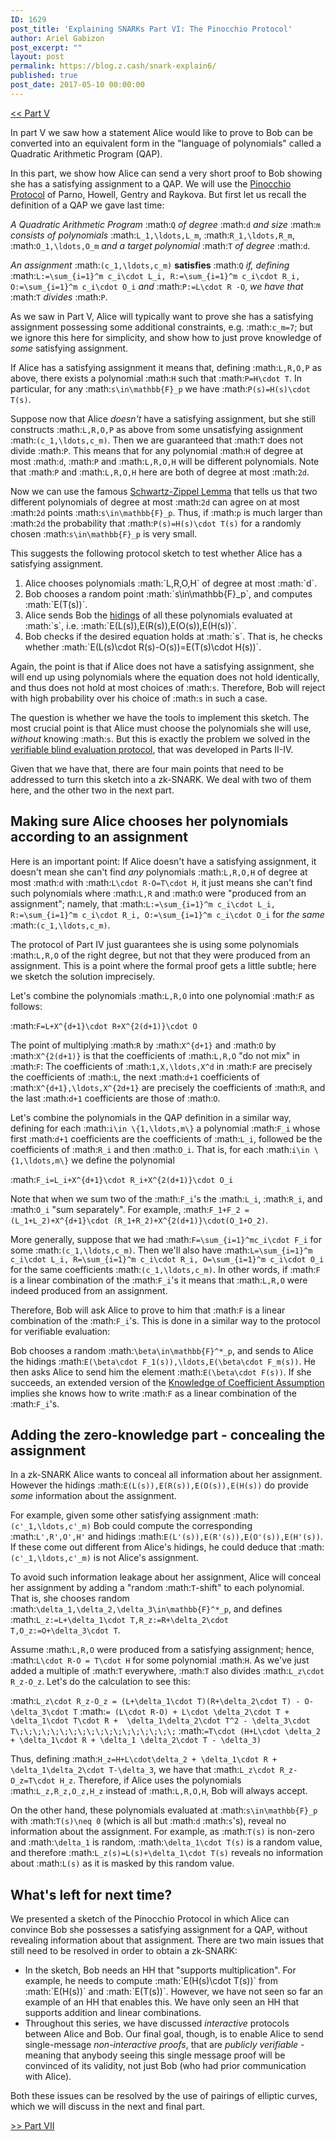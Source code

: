 ```yaml
---
ID: 1629
post_title: 'Explaining SNARKs Part VI: The Pinocchio Protocol'
author: Ariel Gabizon
post_excerpt: ""
layout: post
permalink: https://blog.z.cash/snark-explain6/
published: true
post_date: 2017-05-10 00:00:00
---
```

<a class="reference external" href="/snark-explain5/">&lt;&lt; Part V</a>

In part V we saw how a statement Alice would like to prove to Bob can be converted into an equivalent form in the "language of polynomials" called a Quadratic Arithmetic Program (QAP).

In this part, we show how Alice can send a very short proof to Bob showing she has a satisfying assignment to a QAP. We will use the <a class="reference external" href="https://eprint.iacr.org/2013/279.pdf">Pinocchio Protocol</a> of Parno, Howell, Gentry and Raykova. But first let us recall the definition of a QAP we gave last time:

<em>A Quadratic Arithmetic Program</em> :math:`Q` <em>of degree</em> :math:`d` <em>and size</em> :math:`m` <em>consists of polynomials</em> :math:`L_1,\ldots,L_m`, :math:`R_1,\ldots,R_m`, :math:`O_1,\ldots,O_m` <em>and a target polynomial</em> :math:`T` <em>of degree</em> :math:`d`. 

<em>An assignment</em> :math:`(c_1,\ldots,c_m)` <strong>satisfies</strong> :math:`Q` <em>if, defining</em>
:math:`L:=\sum_{i=1}^m c_i\cdot L_i, R:=\sum_{i=1}^m c_i\cdot R_i, O:=\sum_{i=1}^m c_i\cdot O_i` <em>and</em> :math:`P:=L\cdot R -O`, <em>we have that</em> :math:`T` <em>divides</em> :math:`P`.

As we saw in Part V,  Alice will typically want to prove she has a satisfying assignment possessing some additional constraints, e.g. :math:`c_m=7`; but we ignore this here for simplicity, and show how to just prove knowledge of <em>some</em> satisfying assignment.

If Alice has a satisfying assignment it means that, defining :math:`L,R,O,P` as above, there exists a polynomial :math:`H` such that :math:`P=H\cdot T`. In particular, for any :math:`s\in\mathbb{F}_p` we have :math:`P(s)=H(s)\cdot T(s)`.

Suppose now that Alice <em>doesn't</em> have a satisfying assignment, but she still constructs :math:`L,R,O,P` as above from some unsatisfying assignment :math:`(c_1,\ldots,c_m)`. Then we are guaranteed that :math:`T` does not divide :math:`P`. This means that for any polynomial :math:`H` of degree at most :math:`d`, :math:`P` and :math:`L,R,O,H` will be different polynomials. Note that :math:`P` and :math:`L,R,O,H` here are both of degree at most :math:`2d`.

Now we can use the famous <a href="https://en.wikipedia.org/wiki/Schwartz%E2%80%93Zippel_lemma">Schwartz-Zippel Lemma</a> that tells us that two different polynomials of degree at most :math:`2d` can agree on at most :math:`2d` points :math:`s\in\mathbb{F}_p`. Thus, if :math:`p` is much larger than :math:`2d` the probability that :math:`P(s)=H(s)\cdot T(s)` for a randomly chosen :math:`s\in\mathbb{F}_p` is very small. 

This suggests the following protocol sketch to test whether Alice has a satisfying assignment.

<ol>
<li>Alice chooses polynomials :math:`L,R,O,H` of degree at most :math:`d`.</li>
<li>Bob chooses a random point :math:`s\in\mathbb{F}_p`, and computes :math:`E(T(s))`.</li>
<li>Alice sends Bob the <a href="/snark-explain1/">hidings</a>  of all these polynomials evaluated at :math:`s`, i.e. :math:`E(L(s)),E(R(s)),E(O(s)),E(H(s))`.</li>
<li>Bob checks if the desired equation holds at :math:`s`. That is, he checks whether :math:`E(L(s)\cdot R(s)-O(s))=E(T(s)\cdot H(s))`.</li>
</ol>

Again, the point is that if Alice does not have a satisfying assignment, she will end up using polynomials where the equation does not hold identically, and thus does not hold at most choices of :math:`s`. Therefore, Bob will reject with high probability over his choice of :math:`s` in such a case.

The question is whether we have the tools to implement this sketch. The most crucial point is that Alice must choose the polynomials she will use, <em>without</em> knowing :math:`s`. But this is exactly the problem we solved in the <a href="/snark-explain4/">verifiable blind evaluation protocol</a>, that was developed in Parts II-IV.

Given that we have that, there are four main points that need to be addressed to turn this sketch into a zk-SNARK. We deal with two of them here, and the other two in the next part.

<h2>Making sure Alice chooses her polynomials according to an assignment</h2>

Here is an important point: If Alice doesn't have a satisfying assignment, it doesn't mean she can't find <em>any</em> polynomials :math:`L,R,O,H` of degree at most :math:`d` with :math:`L\cdot R-O=T\cdot H`, it just means she can't find such polynomials where :math:`L,R` and :math:`O` were "produced from an assignment"; namely, that :math:`L:=\sum_{i=1}^m c_i\cdot L_i, R:=\sum_{i=1}^m c_i\cdot R_i, O:=\sum_{i=1}^m c_i\cdot O_i` for <em>the same</em> :math:`(c_1,\ldots,c_m)`.

The protocol of Part IV just guarantees she is using some polynomials :math:`L,R,O` of the right degree, but not that they were produced from an assignment. This is a point where the formal proof gets a little subtle; here we sketch the solution imprecisely.

Let's combine the polynomials :math:`L,R,O` into one polynomial :math:`F` as follows:

:math:`F=L+X^{d+1}\cdot R+X^{2(d+1)}\cdot O`

The point of multiplying :math:`R` by :math:`X^{d+1}` and :math:`O` by :math:`X^{2(d+1)}` is that the coefficients of :math:`L,R,O` "do not mix" in :math:`F`: The coefficients of :math:`1,X,\ldots,X^d` in :math:`F` are precisely the coefficients of :math:`L`, the next :math:`d+1` coefficients of :math:`X^{d+1},\ldots,X^{2d+1}` are precisely the coefficients of :math:`R`, and the last :math:`d+1` coefficients are those of :math:`O`.

Let's combine the polynomials in the QAP definition in a similar way, defining for each :math:`i\in \{1,\ldots,m\}` a polynomial :math:`F_i` whose first :math:`d+1` coefficients are the coefficients of :math:`L_i`, followed be the coefficients of :math:`R_i` and then :math:`O_i`. That is, for each :math:`i\in \{1,\ldots,m\}` we define the polynomial

:math:`F_i=L_i+X^{d+1}\cdot R_i+X^{2(d+1)}\cdot O_i`

Note that when we sum two of the :math:`F_i`'s the  :math:`L_i`, :math:`R_i`, and :math:`O_i` "sum separately". For example, :math:`F_1+F_2 = (L_1+L_2)+X^{d+1}\cdot (R_1+R_2)+X^{2(d+1)}\cdot(O_1+O_2)`.

More generally, suppose that we had :math:`F=\sum_{i=1}^mc_i\cdot F_i` for some :math:`(c_1,\ldots,c_m)`. Then we'll also have :math:`L=\sum_{i=1}^m c_i\cdot L_i, R=\sum_{i=1}^m c_i\cdot R_i, O=\sum_{i=1}^m c_i\cdot O_i` for the same coefficients :math:`(c_1,\ldots,c_m)`. In other words, if :math:`F` is a linear combination of the :math:`F_i`'s it means that :math:`L,R,O` were indeed produced from an assignment.

Therefore, Bob will ask Alice to prove to him that :math:`F` is a linear combination of the :math:`F_i`'s. This is done in a similar way to the protocol for verifiable evaluation:

Bob chooses a random :math:`\beta\in\mathbb{F}^*_p`, and sends to Alice the hidings :math:`E(\beta\cdot F_1(s)),\ldots,E(\beta\cdot F_m(s))`. He then asks Alice to send him the element :math:`E(\beta\cdot F(s))`. If she succeeds, an extended version of the <a href="/snark-explain3/">Knowledge of Coefficient Assumption</a> implies she knows how to write :math:`F` as a linear combination of the :math:`F_i`'s.

<h2>Adding the zero-knowledge part - concealing the assignment</h2>

In a zk-SNARK Alice wants to conceal all information about her assignment. However the hidings :math:`E(L(s)),E(R(s)),E(O(s)),E(H(s))` do provide <em>some</em> information about the assignment.

For example, given some other satisfying assignment :math:`(c'_1,\ldots,c'_m)` Bob could compute the corresponding :math:`L',R',O',H'` and hidings :math:`E(L'(s)),E(R'(s)),E(O'(s)),E(H'(s))`. If these come out different from Alice's hidings, he could deduce that :math:`(c'_1,\ldots,c'_m)` is not Alice's assignment.

To avoid such information leakage about her assignment, Alice will conceal her assignment by adding a "random :math:`T`-shift" to each polynomial. That is, she chooses random :math:`\delta_1,\delta_2,\delta_3\in\mathbb{F}^*_p`, and defines :math:`L_z:=L+\delta_1\cdot T,R_z:=R+\delta_2\cdot T,O_z:=O+\delta_3\cdot T`.

Assume :math:`L,R,O` were produced from a  satisfying assignment; hence, :math:`L\cdot R-O = T\cdot H` for some polynomial :math:`H`. As we've just added a multiple of :math:`T` everywhere, :math:`T` also divides :math:`L_z\cdot R_z-O_z`. Let's do the calculation to see this:

:math:`L_z\cdot R_z-O_z = (L+\delta_1\cdot T)(R+\delta_2\cdot T) - O-\delta_3\cdot T` :math:`= (L\cdot R-O) + L\cdot \delta_2\cdot T +  \delta_1\cdot T\cdot R +  \delta_1\delta_2\cdot T^2 - \delta_3\cdot T\;\;\;\;\;\;\;\;\;\;\;\;\;\;\;\;\;\;` :math:`=T\cdot (H+L\cdot \delta_2 + \delta_1\cdot R + \delta_1 \delta_2\cdot T - \delta_3)`

Thus, defining :math:`H_z=H+L\cdot\delta_2 + \delta_1\cdot R + \delta_1\delta_2\cdot T-\delta_3`, we have that :math:`L_z\cdot R_z-O_z=T\cdot H_z`. Therefore, if Alice uses the polynomials :math:`L_z,R_z,O_z,H_z` instead of :math:`L,R,O,H`, Bob will always accept.

On the other hand, these polynomials evaluated at :math:`s\in\mathbb{F}_p` with :math:`T(s)\neq 0` (which is all but :math:`d` :math:`s`'s), reveal no information about the assignment. For example, as :math:`T(s)` is non-zero and :math:`\delta_1` is random, :math:`\delta_1\cdot T(s)` is a random value, and therefore :math:`L_z(s)=L(s)+\delta_1\cdot T(s)` reveals no information about :math:`L(s)` as it is masked by this random value.

<h2>What's left for next time?</h2>

We presented a sketch of the Pinocchio Protocol in which Alice can convince Bob she possesses a satisfying assignment for a QAP, without revealing information about that assignment. There are two main issues that still need to be resolved in order to obtain a zk-SNARK:

<ul>
<li>In the sketch, Bob needs an HH that "supports multiplication". For example, he needs to compute :math:`E(H(s)\cdot T(s))` from :math:`E(H(s))` and :math:`E(T(s))`. However, we have not seen so far an example of an HH that enables this. We have only seen an HH that supports addition and linear combinations.</li>
<li>Throughout this series, we have discussed <em>interactive</em> protocols between Alice and Bob. Our final goal, though, is to enable Alice to send single-message <em>non-interactive proofs</em>, that are <em>publicly verifiable</em> - meaning that anybody seeing this single message proof will be convinced of its validity, not just Bob (who had prior communication with Alice).</li>
</ul>

Both these issues can be resolved by the use of pairings of elliptic curves, which we will discuss in the next and final part.

<p><a class="reference external" href="https://z.cash/blog/snark-explain7.html">&gt;&gt; Part VII</a></p>